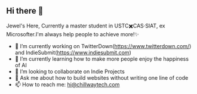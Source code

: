 ## Hi there 👋
Jewel's Here, Currently a master student in USTC✖️CAS·SIAT, ex Microsofter.I'm always help people to achieve more!✨
- 🔭 I’m currently working on TwitterDown(https://www.twitterdown.com/) and IndieSubmit(https://www.indiesubmit.com)
- 🌱 I’m currently learning how to make more people enjoy the happiness of AI
- 👯 I’m looking to collaborate on Indie Projects
- 💬 Ask me about how to build websites without writing one line of code
- 📫 How to reach me: hi@chillwaytech.com
<!--
**BestLemoon/bestlemoon** is a ✨ _special_ ✨ repository because its `README.md` (this file) appears on your GitHub profile.

Here are some ideas to get you started:

- 🔭 I’m currently working on ...
- 🌱 I’m currently learning ...
- 👯 I’m looking to collaborate on ...
- 🤔 I’m looking for help with ...
- 💬 Ask me about ...
- 📫 How to reach me: ...
- 😄 Pronouns: ...
- ⚡ Fun fact: ...
-->
